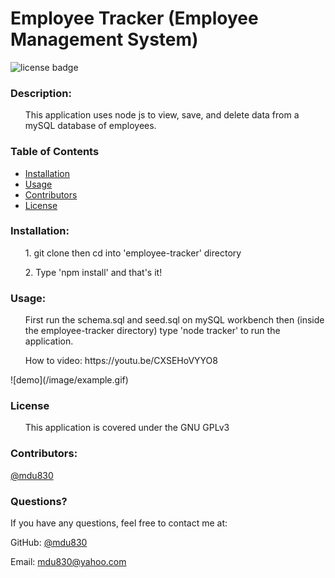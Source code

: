 
# Employee Tracker (Employee Management System)

![license badge](https://img.shields.io/github/license/mdu830/employee-tracker?color=green)

### Description: 

<ul>
    This application uses node js to view, save, and delete data from a mySQL database of employees.
</ul>

### Table of Contents
* [Installation](#installation)
* [Usage](#usage)
* [Contributors](#contributors)
* [License](#License)
    
### Installation:
<ul>
    1. git clone then cd into 'employee-tracker' directory
</ul>
<ul>
    2. Type 'npm install' and that's it!
</ul>

### Usage:
<ul>
    First run the schema.sql and seed.sql on mySQL workbench then (inside the employee-tracker directory) type 'node tracker' to run the application.
</ul>
<ul>
    How to video: https://youtu.be/CXSEHoVYYO8
</ul>
![demo](/image/example.gif)

### License
<ul>
    This application is covered under the GNU GPLv3
</ul>

### Contributors:

[@mdu830](https://api.github.com/users/mdu830)

### Questions?

If you have any questions, feel free to contact me at:

GitHub: [@mdu830](https://api.github.com/users/mdu830)

Email: mdu830@yahoo.com
